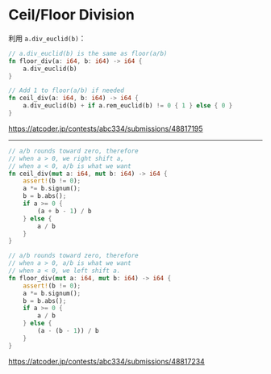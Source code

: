 # Ceil/Floor Division

利用 `a.div_euclid(b)`：

```rust
// a.div_euclid(b) is the same as floor(a/b)
fn floor_div(a: i64, b: i64) -> i64 {
    a.div_euclid(b)
}

// Add 1 to floor(a/b) if needed
fn ceil_div(a: i64, b: i64) -> i64 {
    a.div_euclid(b) + if a.rem_euclid(b) != 0 { 1 } else { 0 }
}
```

<https://atcoder.jp/contests/abc334/submissions/48817195>

---


```rust
// a/b rounds toward zero, therefore
// when a > 0, we right shift a,
// when a < 0, a/b is what we want
fn ceil_div(mut a: i64, mut b: i64) -> i64 {
    assert!(b != 0);
    a *= b.signum();
    b = b.abs();
    if a >= 0 {
        (a + b - 1) / b
    } else {
        a / b
    }
}

// a/b rounds toward zero, therefore
// when a > 0, a/b is what we want
// when a < 0, we left shift a.
fn floor_div(mut a: i64, mut b: i64) -> i64 {
    assert!(b != 0);
    a *= b.signum();
    b = b.abs();
    if a >= 0 {
        a / b
    } else {
        (a - (b - 1)) / b
    }
}
```

<https://atcoder.jp/contests/abc334/submissions/48817234>
